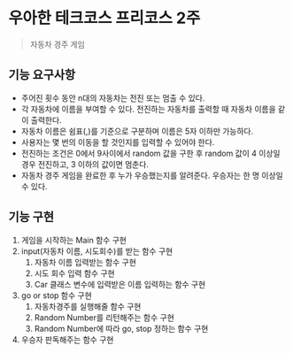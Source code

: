# 우아한 테크코스 프리코스 2주

> 자동차 경주 게임

## 기능 요구사항

- 주어진 횟수 동안 n대의 자동차는 전진 또는 멈출 수 있다.
- 각 자동차에 이름을 부여할 수 있다. 전진하는 자동차를 출력할 때 자동차 이름을 같이 출력한다.
- 자동차 이름은 쉼표(,)를 기준으로 구분하며 이름은 5자 이하만 가능하다.
- 사용자는 몇 번의 이동을 할 것인지를 입력할 수 있어야 한다.
- 전진하는 조건은 0에서 9사이에서 random 값을 구한 후 random 값이 4 이상일 경우 전진하고, 3 이하의 값이면 멈춘다.
- 자동차 경주 게임을 완료한 후 누가 우승했는지를 알려준다. 우승자는 한 명 이상일 수 있다.

## 기능 구현

1. 게임을 시작하는 Main 함수 구현
2. input(자동차 이름, 시도회수)를 받는 함수 구현
   1. 자동차 이름 입력받는 함수 구현
   2. 시도 회수 입력 함수 구현
   3. Car 클래스 변수에 입력받은 이름 입력하는 함수 구현
3. go or stop 함수 구현
   1. 자동차경주를 실행해줄 함수 구현
   2. Random Number를 리턴해주는 함수 구현
   3. Random Number에 따라 go, stop 정하는 함수 구현
4. 우승자 판독해주는 함수 구현
